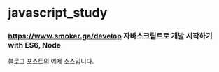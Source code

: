 # javascript_study
### https://www.smoker.ga/develop 자바스크립트로 개발 시작하기 with ES6, Node
블로그 포스트의 예제 소스입니다.